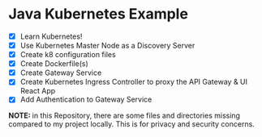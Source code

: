 # Java Kubernetes Example

- [X] Learn Kubernetes!
- [X] Use Kubernetes Master Node as a Discovery Server
- [X] Create k8 configuration files
- [X] Create Dockerfile(s)
- [X] Create Gateway Service
- [X] Create Kubernetes Ingress Controller to proxy the API Gateway & UI React App
- [X] Add Authentication to Gateway Service

<b>NOTE: </b> in this Repository, there are some files and directories missing compared to my project locally. This is for privacy and security concerns.